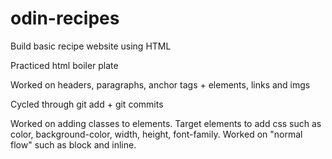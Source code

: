 # odin-recipes

Build basic recipe website using HTML

Practiced html boiler plate

Worked on headers, paragraphs, anchor tags + elements, links and
imgs

Cycled through git add + git commits

Worked on adding classes to elements. Target elements to add
css such as color, background-color, width, height, font-family. Worked on "normal flow" such as block and inline.
